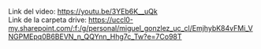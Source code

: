 Link del video: <https://youtu.be/3YEb6K__uQk> \
Link de la carpeta drive: <https://uccl0-my.sharepoint.com/:f:/g/personal/miguel_gonzlez_uc_cl/EmjhybK84vFMi_VNGPMEpq0B6BEVN_n_QQYnn_Hhg7c_Tw?e=7Co98T>
